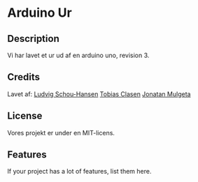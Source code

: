 # Arduino Ur
## Description
Vi har lavet et ur ud af en arduino uno, revision 3.
## Credits
Lavet af:
[Ludvig Schou-Hansen](https://github.com/LAHVIG)
[Tobias Clasen](https://github.com/sandalbanditten)
[Jonatan Mulgeta](https://github.com/sandalbanditten)
## License
Vores projekt er under en MIT-licens.
## Features
If your project has a lot of features, list them here.
